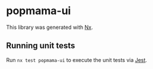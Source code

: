 # popmama-ui

This library was generated with [Nx](https://nx.dev).

## Running unit tests

Run `nx test popmama-ui` to execute the unit tests via [Jest](https://jestjs.io).
